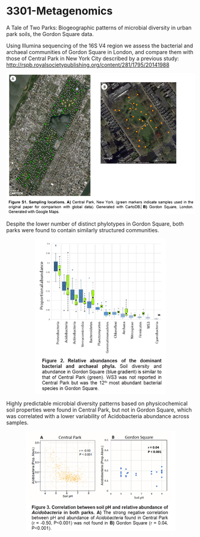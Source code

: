 # 3301-Metagenomics
A Tale of Two Parks: Biogeographic patterns of microbial diversity in urban park soils, the Gordon Square data.

Using Illumina sequencing of the 16S V4 region we assess the bacterial and archaeal communities of Gordon Square in London, and compare them with those of Central Park in New York City described by a previous study: http://rspb.royalsocietypublishing.org/content/281/1795/20141988

<p align="center">
  <img src="https://github.com/Kharyb/3301-Metagenomics/blob/master/Images/maps.PNG" width="600"/>
</p>

Despite the lower number of distinct phylotypes in Gordon Square, both parks were found to contain similarly structured communities. 

<p align="center">
  <img src="https://github.com/Kharyb/3301-Metagenomics/blob/master/Images/diversities.PNG" width="350"/>
</p>

Highly predictable microbial diversity patterns based on physicochemical soil properties were found in Central Park, but not in Gordon Square, which was correlated with a lower variability of Acidobacteria abundance across samples. 

<p align="center">
  <img src="https://github.com/Kharyb/3301-Metagenomics/blob/master/Images/ph.PNG" width="400"/>
</p>

